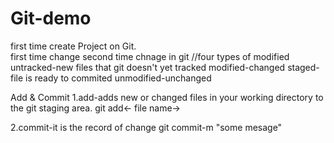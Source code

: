 # Git-demo
first time create Project on Git.
<br>
first time change 
second time chnage in git
 //four types of modified
 untracked-new files that git doesn't yet tracked
modified-changed
staged-file is ready to commited
unmodified-unchanged

Add & Commit
1.add-adds new or changed files in your working directory to the git staging area.
    git add<- file name->

2.commit-it is the record of change
    git commit-m "some mesage"
